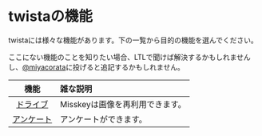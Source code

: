 # twistaの機能
twistaには様々な機能があります。下の一覧から目的の機能を選んでください。

ここにない機能のことを知りたい場合、LTLで聞けば解決するかもしれませんし、[@miyacorata](https://twista.283.cloud/@miyacorata)に投げると追記するかもしれません。

|機能|雑な説明|
|:--:|:--|
|[ドライブ](drive.md)|Misskeyは画像を再利用できます。|
|[アンケート](enquete.md)|アンケートができます。|